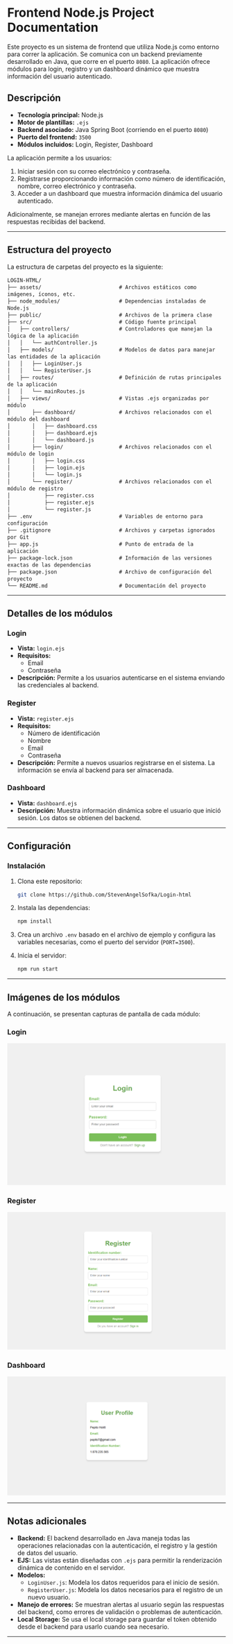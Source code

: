 # Frontend Node.js Project Documentation

Este proyecto es un sistema de frontend que utiliza Node.js como entorno para correr la aplicación. Se comunica con un backend previamente desarrollado en Java, que corre en el puerto `8080`. La aplicación ofrece módulos para login, registro y un dashboard dinámico que muestra información del usuario autenticado.

## Descripción
- **Tecnología principal:** Node.js
- **Motor de plantillas:** `.ejs`
- **Backend asociado:** Java Spring Boot (corriendo en el puerto `8080`)
- **Puerto del frontend:** `3500`
- **Módulos incluidos:** Login, Register, Dashboard

La aplicación permite a los usuarios:
1. Iniciar sesión con su correo electrónico y contraseña.
2. Registrarse proporcionando información como número de identificación, nombre, correo electrónico y contraseña.
3. Acceder a un dashboard que muestra información dinámica del usuario autenticado.

Adicionalmente, se manejan errores mediante alertas en función de las respuestas recibidas del backend.

---

## Estructura del proyecto
La estructura de carpetas del proyecto es la siguiente:

```
LOGIN-HTML/
├── assets/                         # Archivos estáticos como imágenes, íconos, etc.
├── node_modules/                   # Dependencias instaladas de Node.js
├── public/                         # Archivos de la primera clase
├── src/                            # Código fuente principal
│   ├── controllers/                # Controladores que manejan la lógica de la aplicación
│   │   └── authController.js
│   ├── models/                     # Modelos de datos para manejar las entidades de la aplicación
│   │   ├── LoginUser.js
│   │   └── RegisterUser.js
│   ├── routes/                     # Definición de rutas principales de la aplicación
│   │   └── mainRoutes.js
│   ├── views/                      # Vistas .ejs organizadas por módulo
│       ├── dashboard/              # Archivos relacionados con el módulo del dashboard
│       │   ├── dashboard.css
│       │   ├── dashboard.ejs
│       │   └── dashboard.js
│       ├── login/                  # Archivos relacionados con el módulo de login
│       │   ├── login.css
│       │   ├── login.ejs
│       │   └── login.js
│       └── register/               # Archivos relacionados con el módulo de registro
│           ├── register.css
│           ├── register.ejs
│           └── register.js
├── .env                            # Variables de entorno para configuración
├── .gitignore                      # Archivos y carpetas ignorados por Git
├── app.js                          # Punto de entrada de la aplicación
├── package-lock.json               # Información de las versiones exactas de las dependencias
├── package.json                    # Archivo de configuración del proyecto
└── README.md                       # Documentación del proyecto
```

---

## Detalles de los módulos

### Login
- **Vista:** `login.ejs`
- **Requisitos:**
  - Email
  - Contraseña
- **Descripción:** Permite a los usuarios autenticarse en el sistema enviando las credenciales al backend.

### Register
- **Vista:** `register.ejs`
- **Requisitos:**
  - Número de identificación
  - Nombre
  - Email
  - Contraseña
- **Descripción:** Permite a nuevos usuarios registrarse en el sistema. La información se envía al backend para ser almacenada.

### Dashboard
- **Vista:** `dashboard.ejs`
- **Descripción:** Muestra información dinámica sobre el usuario que inició sesión. Los datos se obtienen del backend.

---

## Configuración
### Instalación
1. Clona este repositorio:
   ```bash
   git clone https://github.com/StevenAngelSofka/Login-html
2. Instala las dependencias:
   ```bash
   npm install
   ```

3. Crea un archivo `.env` basado en el archivo de ejemplo y configura las variables necesarias, como el puerto del servidor (`PORT=3500`).

4. Inicia el servidor:
   ```bash
   npm run start
   ```

---

## Imágenes de los módulos
A continuación, se presentan capturas de pantalla de cada módulo:

### Login
![Login](assets/img/login.png)

### Register
![Register](assets/img/register.png)

### Dashboard
![Dashboard](assets/img/dashboard.png)

---

## Notas adicionales
- **Backend:** El backend desarrollado en Java maneja todas las operaciones relacionadas con la autenticación, el registro y la gestión de datos del usuario.
- **EJS:** Las vistas están diseñadas con `.ejs` para permitir la renderización dinámica de contenido en el servidor.
- **Modelos:**
  - `LoginUser.js`: Modela los datos requeridos para el inicio de sesión.
  - `RegisterUser.js`: Modela los datos necesarios para el registro de un nuevo usuario.
- **Manejo de errores:** Se muestran alertas al usuario según las respuestas del backend, como errores de validación o problemas de autenticación.
- **Local Storage:** Se usa el local storage para guardar el token obtenido desde el backend para usarlo cuando sea necesario.

---



